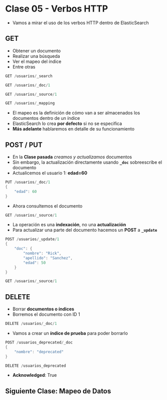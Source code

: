 # Clase 05 - Verbos HTTP
- Vamos a mirar el uso de los verbos HTTP dentro de ElasticSearch

## **GET**
- Obtener un documento
- Realizar una búsqueda 
- Ver el mapeo del índice
- Entre otras

```java
GET /usuarios/_search
```

```java
GET /usuarios/_doc/1
```

```java
GET /usuarios/_source/1
```

```java
GET /usuarios/_mapping
```

- El mapeo es la definición de cómo van a ser almacenados los documentos dentro de un índice
- ElasticSearch lo crea **por defecto** si no se especifica
- **Más adelante** hablaremos en detalle de su funcionamiento

## **POST / PUT**

- En la **Clase pasada** *creamos y actualizamos* documentos
- Sin embargo, la actualización directamente usando **`_doc`** sobreescribe el documento
- Actualicemos el usuario 1: **edad=60**

```java
PUT /usuarios/_doc/1
{
    "edad": 60
}
```

- Ahora consultemos el documento

```java
GET /usuarios/_source/1
```

- La operación es una **indexación**, no una **actualización**
- Para actualizar una parte del documento hacemos un **POST** a **`_update`**

```java
POST /usuarios/_update/1
{
	"doc": {
	    "nombre": "Rick",
	    "apellido": "Sanchez",
	    "edad": 50
	}
}
```

```java
GET /usuarios/_source/1
```

## **DELETE**
- Borrar **documentos o índices**
- Borremos el documento con ID 1

```java
DELETE /usuarios/_doc/1
```

- Vamos a crear un **índice de prueba** para poder borrarlo

```java
POST /usuarios_deprecated/_doc
{
	"nombre": "deprecated"
}
```

```java
DELETE /usuarios_deprecated
```
- **Acknowledged**: True


## Siguiente Clase: Mapeo de Datos
